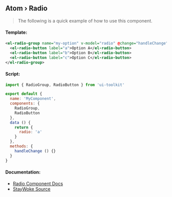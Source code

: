 Atom › Radio
---

> The following is a quick example of how to use this component.


#### Template:

```xml
<el-radio-group name="my-option" v-model="radio" @change="handleChange">
  <el-radio-button label="a">Option A</el-radio-button>
  <el-radio-button label="b">Option B</el-radio-button>
  <el-radio-button label="c">Option C</el-radio-button>
</el-radio-group>
```


#### Script:

```js
import { RadioGroup, RadioButton } from 'ui-toolkit'

export default {
  name: 'MyComponent',
  components: {
    RadioGroup,
    RadioButton
  },
  data () {
    return {
      radio: 'a'
    }
  },
  methods: {
    handleChange () {}
  }
}
```


#### Documentation:

* [Radio Component Docs](http://element.eleme.io/#/en-US/component/radio)
* [StayWoke Source](https://github.com/staywoke/ui-toolkit/tree/master/src/components/molecules/radio)
